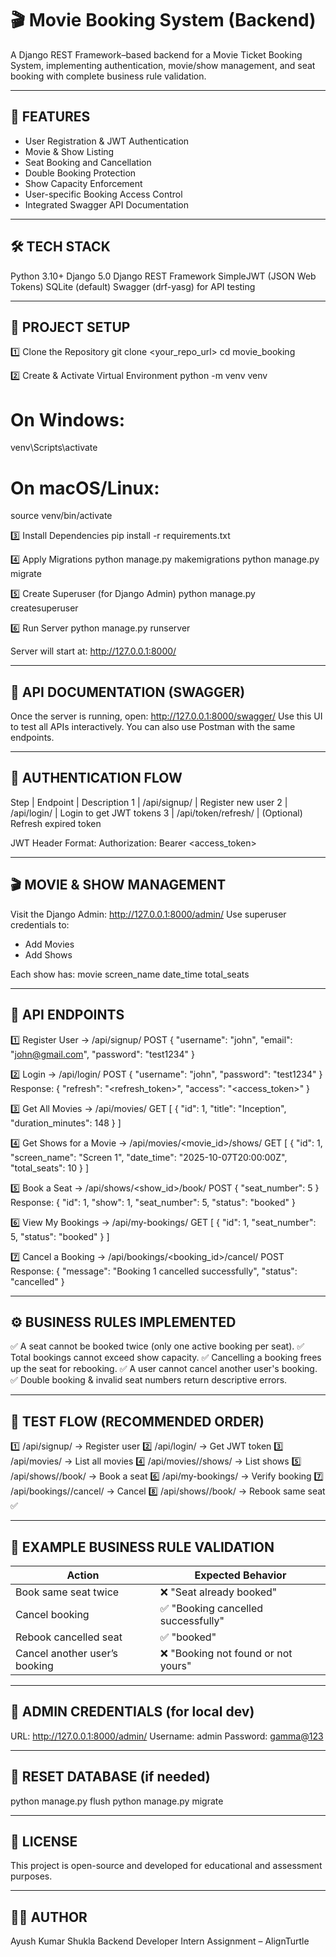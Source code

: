 # 🎬 Movie Booking System (Backend)

A Django REST Framework–based backend for a Movie Ticket Booking System,
implementing authentication, movie/show management, and seat booking with 
complete business rule validation.

------------------------------------------------------------
🚀 FEATURES
------------------------------------------------------------
- User Registration & JWT Authentication
- Movie & Show Listing
- Seat Booking and Cancellation
- Double Booking Protection
- Show Capacity Enforcement
- User-specific Booking Access Control
- Integrated Swagger API Documentation

------------------------------------------------------------
🛠️ TECH STACK
------------------------------------------------------------
Python 3.10+
Django 5.0
Django REST Framework
SimpleJWT (JSON Web Tokens)
SQLite (default)
Swagger (drf-yasg) for API testing

------------------------------------------------------------
🧩 PROJECT SETUP
------------------------------------------------------------

1️⃣ Clone the Repository
git clone <your_repo_url>
cd movie_booking

2️⃣ Create & Activate Virtual Environment
python -m venv venv
# On Windows:
venv\Scripts\activate
# On macOS/Linux:
source venv/bin/activate

3️⃣ Install Dependencies
pip install -r requirements.txt

4️⃣ Apply Migrations
python manage.py makemigrations
python manage.py migrate

5️⃣ Create Superuser (for Django Admin)
python manage.py createsuperuser

6️⃣ Run Server
python manage.py runserver

Server will start at:
http://127.0.0.1:8000/

------------------------------------------------------------
🧠 API DOCUMENTATION (SWAGGER)
------------------------------------------------------------
Once the server is running, open:
http://127.0.0.1:8000/swagger/
Use this UI to test all APIs interactively.
You can also use Postman with the same endpoints.

------------------------------------------------------------
🔐 AUTHENTICATION FLOW
------------------------------------------------------------
Step | Endpoint | Description
1 | /api/signup/ | Register new user
2 | /api/login/ | Login to get JWT tokens
3 | /api/token/refresh/ | (Optional) Refresh expired token

JWT Header Format:
Authorization: Bearer <access_token>

------------------------------------------------------------
🎬 MOVIE & SHOW MANAGEMENT
------------------------------------------------------------
Visit the Django Admin:
http://127.0.0.1:8000/admin/
Use superuser credentials to:
- Add Movies
- Add Shows

Each show has:
movie
screen_name
date_time
total_seats

------------------------------------------------------------
📡 API ENDPOINTS
------------------------------------------------------------

1️⃣ Register User → /api/signup/
POST
{
  "username": "john",
  "email": "john@gmail.com",
  "password": "test1234"
}

2️⃣ Login → /api/login/
POST
{
  "username": "john",
  "password": "test1234"
}
Response:
{
  "refresh": "<refresh_token>",
  "access": "<access_token>"
}

3️⃣ Get All Movies → /api/movies/
GET
[
  {
    "id": 1,
    "title": "Inception",
    "duration_minutes": 148
  }
]

4️⃣ Get Shows for a Movie → /api/movies/<movie_id>/shows/
GET
[
  {
    "id": 1,
    "screen_name": "Screen 1",
    "date_time": "2025-10-07T20:00:00Z",
    "total_seats": 10
  }
]

5️⃣ Book a Seat → /api/shows/<show_id>/book/
POST
{
  "seat_number": 5
}
Response:
{
  "id": 1,
  "show": 1,
  "seat_number": 5,
  "status": "booked"
}

6️⃣ View My Bookings → /api/my-bookings/
GET
[
  {
    "id": 1,
    "seat_number": 5,
    "status": "booked"
  }
]

7️⃣ Cancel a Booking → /api/bookings/<booking_id>/cancel/
POST
Response:
{
  "message": "Booking 1 cancelled successfully",
  "status": "cancelled"
}

------------------------------------------------------------
⚙️ BUSINESS RULES IMPLEMENTED
------------------------------------------------------------
✅ A seat cannot be booked twice (only one active booking per seat).
✅ Total bookings cannot exceed show capacity.
✅ Cancelling a booking frees up the seat for rebooking.
✅ A user cannot cancel another user's booking.
✅ Double booking & invalid seat numbers return descriptive errors.

------------------------------------------------------------
🧪 TEST FLOW (RECOMMENDED ORDER)
------------------------------------------------------------
1️⃣ /api/signup/ → Register user
2️⃣ /api/login/ → Get JWT token
3️⃣ /api/movies/ → List all movies
4️⃣ /api/movies/<id>/shows/ → List shows
5️⃣ /api/shows/<id>/book/ → Book a seat
6️⃣ /api/my-bookings/ → Verify booking
7️⃣ /api/bookings/<id>/cancel/ → Cancel
8️⃣ /api/shows/<id>/book/ → Rebook same seat ✅

------------------------------------------------------------
🧾 EXAMPLE BUSINESS RULE VALIDATION
------------------------------------------------------------
| Action | Expected Behavior |
|--------|--------------------|
| Book same seat twice | ❌ "Seat already booked" |
| Cancel booking | ✅ "Booking cancelled successfully" |
| Rebook cancelled seat | ✅ "booked" |
| Cancel another user’s booking | ❌ "Booking not found or not yours" |

------------------------------------------------------------
🧰 ADMIN CREDENTIALS (for local dev)
------------------------------------------------------------
URL: http://127.0.0.1:8000/admin/
Username: admin
Password: <gamma@123>

------------------------------------------------------------
🧹 RESET DATABASE (if needed)
------------------------------------------------------------
python manage.py flush
python manage.py migrate

------------------------------------------------------------
📄 LICENSE
------------------------------------------------------------
This project is open-source and developed for educational and assessment purposes.

------------------------------------------------------------
👨‍💻 AUTHOR
------------------------------------------------------------
Ayush Kumar Shukla
Backend Developer Intern Assignment – AlignTurtle
